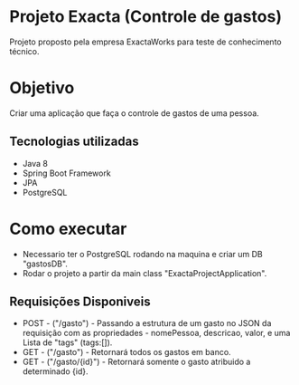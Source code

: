 # Projeto Exacta (Controle de gastos)

Projeto proposto pela empresa ExactaWorks para teste de conhecimento técnico.

# Objetivo

Criar uma aplicação que faça o controle de gastos de uma pessoa.

## Tecnologias utilizadas 

- Java 8
- Spring Boot Framework
- JPA
- PostgreSQL

# Como executar

- Necessario ter o PostgreSQL rodando na maquina e criar um DB "gastosDB".
- Rodar o projeto a partir da main class "ExactaProjectApplication".

## Requisições Disponiveis

- POST - ("/gasto") - Passando a estrutura de um gasto no JSON da requisição com as propriedades - nomePessoa, descricao, valor, e uma Lista de "tags" (tags:[]).
- GET - ("/gasto") - Retornará todos os gastos em banco.
- GET - ("/gasto/{id}") - Retornará somente o gasto atribuido a determinado {id}.
